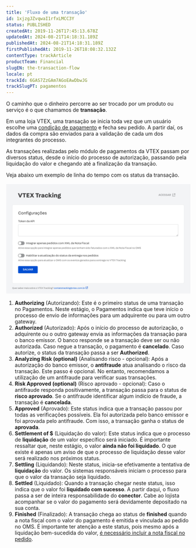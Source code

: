 ```yaml
---
title: 'Fluxo de uma transação'
id: 1xjzgJZvqwaI1rfxLMCC3Y
status: PUBLISHED
createdAt: 2019-11-26T17:45:13.678Z
updatedAt: 2024-08-21T14:18:31.189Z
publishedAt: 2024-08-21T14:18:31.189Z
firstPublishedAt: 2019-11-26T18:08:32.132Z
contentType: trackArticle
productTeam: Financial
slugEN: the-transaction-flow
locale: pt
trackId: 6GAS7ZzGAm7AGoEAwDbwJG
trackSlugPT: pagamentos
---
```


O caminho que o dinheiro percorre ao ser trocado por um produto ou serviço é o que chamamos de __transação__.

Em uma loja VTEX, uma transação se inicia toda vez que um usuário escolhe uma [condição de pagamento](https://help.vtex.com/pt/tutorial/diferenca-entre-meios-de-pagamento-e-condicoes-de-pagamento--3azJenhGFyUy2gsocms42Q) e fecha seu pedido. A partir daí, os dados da compra são enviados para a validação de cada um dos integrantes do processo.

As transações realizadas pelo módulo de pagamentos da VTEX passam por diversos status, desde o início do processo de autorização, passando pela liquidação do valor e chegando até a finalização da transação.

Veja abaixo um exemplo de linha do tempo com os status da transação.

![Transaction Flow](https://raw.githubusercontent.com/vtexdocs/help-center-content/refs/heads/main/_1.jpg)

1. __Authorizing__ (Autorizando): Este é o primeiro status de uma transação no Pagamentos. Neste estágio, o Pagamentos indica que teve início o processo de envio de informações para um adquirente ou para um outro gateway.
2. __Authorized__ (Autorizado): Após o início do processo de autorização, o adquirente ou o outro gateway envia as informações da transação para o banco emissor. O banco responde se a transação deve ser ou não autorizada. Caso negue a transação, o pagamento é __cancelado__. Caso autorize, o status da transação passa a ser __Authorized__.
3. __Analyzing Risk (optional)__ (Analisando risco - opcional): Após a autorização do banco emissor, o __antifraude__ atua analisando o risco da transação. Este passo é opcional. No entanto, recomendamos a utilização de um antifraude para verificar suas transações.
4. __Risk Approved (optional)__ (Risco aprovado - opcional): Caso o antifraude responda positivamente, a transação passa para o status de __risco aprovado__. Se o antifraude identificar algum indício de fraude, a transação é __cancelada__.
5. __Approved__ (Aprovado): Este status indica que a transação passou por todas as verificações possíveis. Ela foi autorizada pelo banco emissor e foi aprovada pelo antifraude. Com isso, a transação ganha o status de __aprovada__.
6. __Settlement of $__ (Liquidação do valor): Este status indica que o processo de __liquidação__ de um valor específico será iniciado. É importante ressaltar que, neste estágio, o valor __ainda não foi liquidado__. O que existe é apenas um aviso de que o processo de liquidação desse valor será realizado nos próximos status.
7. __Settling__ (Liquidando): Neste status, inicia-se efetivamente a tentativa de __liquidação__ do valor. Os sistemas responsáveis iniciam o processo para que o valor da transação seja liquidado.
8. __Settled__ (Liquidado): Quando a transação chegar neste status, isso indica que o valor foi __liquidado com sucesso__. A partir daqui, o fluxo passa a ser de inteira responsabilidade do __conector__. Cabe ao lojista acompanhar se o valor do pagamento será devidamente depositado na sua conta.
9. __Finished__ (Finalizado): A transação chega ao status de __finished__ quando a nota fiscal com o valor do pagamento é emitida e vinculada ao pedido no OMS. É importante ter atenção a este status, pois mesmo após a liquidação bem-sucedida do valor, [é necessário incluir a nota fiscal no pedido](https://help.vtex.com/pt/faq/por-que-uma-transacao-foi-capturada-com-sucesso-mas-nao-foi-finalizada-no-pci?locale=pt).
